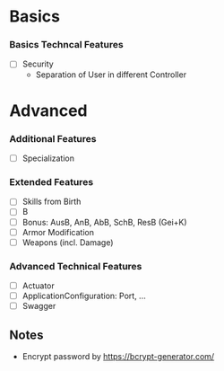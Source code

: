 # Basics

### Basics Techncal Features
- [ ] Security
    - Separation of User in different Controller

# Advanced

### Additional Features
- [ ] Specialization

### Extended Features
- [ ] Skills from Birth
- [ ] B
- [ ] Bonus: AusB, AnB, AbB, SchB, ResB (Gei+K)
- [ ] Armor Modification
- [ ] Weapons (incl. Damage)

### Advanced Technical Features
- [ ] Actuator
- [ ] ApplicationConfiguration: Port, ...
- [ ] Swagger

## Notes
- Encrypt password by https://bcrypt-generator.com/ 
